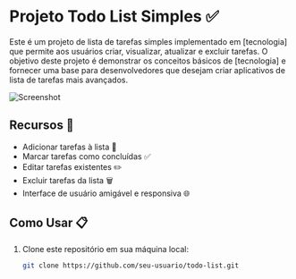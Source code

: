 # Projeto Todo List Simples ✅

Este é um projeto de lista de tarefas simples implementado em [tecnologia] que permite aos usuários criar, visualizar, atualizar e excluir tarefas. O objetivo deste projeto é demonstrar os conceitos básicos de [tecnologia] e fornecer uma base para desenvolvedores que desejam criar aplicativos de lista de tarefas mais avançados.

![Screenshot](screenshot.png)

## Recursos 🚀

- Adicionar tarefas à lista 📝
- Marcar tarefas como concluídas ✅
- Editar tarefas existentes ✏️
- Excluir tarefas da lista 🗑️
- Interface de usuário amigável e responsiva 🌐

## Como Usar 📋

1. Clone este repositório em sua máquina local:

   ```bash
   git clone https://github.com/seu-usuario/todo-list.git

